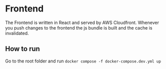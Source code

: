 # Frontend
The Frontend is written in React and served by AWS Cloudfront. Whenever you push changes to the frontend 
the js bundle is built and the cache is invalidated.

## How to run

Go to the root folder and run  `docker compose -f docker-compose.dev.yml up`
